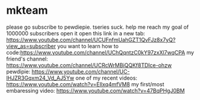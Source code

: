 # mkteam
please go subscribe to pewdiepie. tseries suck. help me reach my goal of 1000000 subscribers
 open it
open this link in a new tab: https://www.youtube.com/channel/UCUFnfmUahGZT1QvFJz8x7yQ?view_as=subscriber
you want to learn how to code:https://www.youtube.com/channel/UChQqntzC0kY97zxXl7wqCPA
my friend's channel: https://www.youtube.com/channel/UCRcWrMBiQQKf8TDIce-ohzw
pewdipie: https://www.youtube.com/channel/UC-lHJZR3Gqxm24_Vd_AJ5Yw
one of my recent videos: https://www.youtube.com/watch?v=EIlxq4mfVM8
my first/most embaressing video: https://www.youtube.com/watch?v=47BqPHgJ0BM
